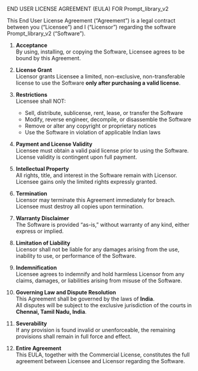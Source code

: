 END USER LICENSE AGREEMENT (EULA) FOR Prompt_library_v2

This End User License Agreement (“Agreement”) is a legal contract between you (“Licensee”) and I (“Licensor”) regarding the software Prompt_library_v2 (“Software”).

1. **Acceptance**  
   By using, installing, or copying the Software, Licensee agrees to be bound by this Agreement.

2. **License Grant**  
   Licensor grants Licensee a limited, non-exclusive, non-transferable license to use the Software **only after purchasing a valid license**.

3. **Restrictions**  
   Licensee shall NOT:
   - Sell, distribute, sublicense, rent, lease, or transfer the Software  
   - Modify, reverse engineer, decompile, or disassemble the Software  
   - Remove or alter any copyright or proprietary notices  
   - Use the Software in violation of applicable Indian laws

4. **Payment and License Validity**  
   Licensee must obtain a valid paid license prior to using the Software. License validity is contingent upon full payment.

5. **Intellectual Property**  
   All rights, title, and interest in the Software remain with Licensor. Licensee gains only the limited rights expressly granted.

6. **Termination**  
   Licensor may terminate this Agreement immediately for breach. Licensee must destroy all copies upon termination.

7. **Warranty Disclaimer**  
   The Software is provided “as-is,” without warranty of any kind, either express or implied.

8. **Limitation of Liability**  
   Licensor shall not be liable for any damages arising from the use, inability to use, or performance of the Software.

9. **Indemnification**  
   Licensee agrees to indemnify and hold harmless Licensor from any claims, damages, or liabilities arising from misuse of the Software.

10. **Governing Law and Dispute Resolution**  
    This Agreement shall be governed by the laws of **India**.  
    All disputes will be subject to the exclusive jurisdiction of the courts in **Chennai, Tamil Nadu, India**.

11. **Severability**  
    If any provision is found invalid or unenforceable, the remaining provisions shall remain in full force and effect.

12. **Entire Agreement**  
    This EULA, together with the Commercial License, constitutes the full agreement between Licensee and Licensor regarding the Software.
